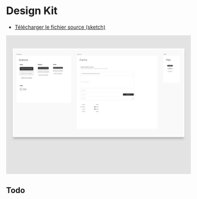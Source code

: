 # Design Kit

* [Télécharger le fichier source (sketch)](https://github.com/jeremiecook/beta.gouv.fr-ux/raw/master/designkit/designkit.sketch)

![Design Kit](designkit.png?raw=true "Design Kit")


## Todo 


